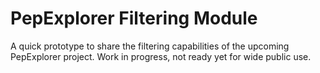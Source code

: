 # PepExplorer Filtering Module
A quick prototype to share the filtering capabilities of the upcoming PepExplorer project.
Work in progress, not ready yet for wide public use.

